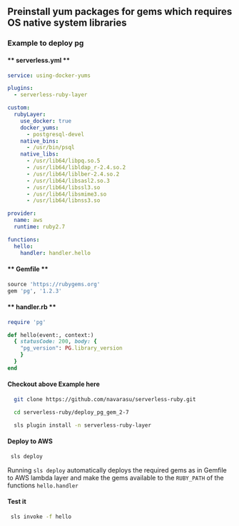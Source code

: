 <!-- # Customization -->

##  Preinstall yum packages for gems which requires OS native system libraries

### Example to deploy pg

<!-- tabs:start -->

#### ** serverless.yml **

```yml
service: using-docker-yums

plugins:
  - serverless-ruby-layer

custom:
  rubyLayer:
    use_docker: true
    docker_yums:
      - postgresql-devel
    native_bins:
      - /usr/bin/psql
    native_libs:
      - /usr/lib64/libpq.so.5
      - /usr/lib64/libldap_r-2.4.so.2
      - /usr/lib64/liblber-2.4.so.2
      - /usr/lib64/libsasl2.so.3
      - /usr/lib64/libssl3.so
      - /usr/lib64/libsmime3.so
      - /usr/lib64/libnss3.so

provider:
  name: aws
  runtime: ruby2.7

functions:
  hello:
    handler: handler.hello
  ```

#### ** Gemfile **

```ruby
source 'https://rubygems.org'
gem 'pg', '1.2.3'
```

#### ** handler.rb **

```ruby
require 'pg'

def hello(event:, context:)
  { statusCode: 200, body: {
    "pg_version": PG.library_version
    }
  }
end

```

<!-- tabs:end -->

#### Checkout above Example here


```bash
  git clone https://github.com/navarasu/serverless-ruby.git
```

```bash
  cd serverless-ruby/deploy_pg_gem_2-7

  sls plugin install -n serverless-ruby-layer

```


#### Deploy to AWS

```bash
 sls deploy
```

Running `sls deploy` automatically deploys the required gems as in Gemfile to AWS lambda layer and make the gems available to the `RUBY_PATH` of the functions `hello.handler`


#### Test it

```bash
 sls invoke -f hello
```

